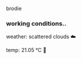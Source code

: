 brodie

<!--weather_start-->
### working conditions..

weather: scattered clouds ☁️

temp: 21.05 °C 🥶

<!--weather_end-->
